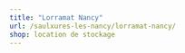 ```yaml
---
title: "Lorramat Nancy"
url: /saulxures-les-nancy/lorramat-nancy/
shop: location de stockage
---
```

